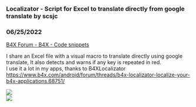 ###  Localizator - Script for Excel to translate directly from google translate by scsjc
### 06/25/2022
[B4X Forum - B4X - Code snippets](https://www.b4x.com/android/forum/threads/141404/)

I share an Excel file with a visual macro to translate directly using google translate, It also detects and warns if any key is repeated in red.  
I use it a lot in my apps, thanks to B4XLocalizator <https://www.b4x.com/android/forum/threads/b4x-localizator-localize-your-b4x-applications.68751/>  
  
  
![](https://www.b4x.com/android/forum/attachments/130801)  
![](https://www.b4x.com/android/forum/attachments/130803)
